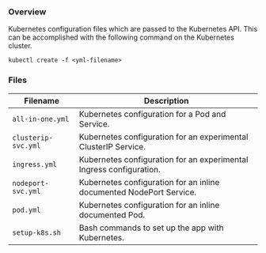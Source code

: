 ### Overview

Kubernetes configuration files which are passed to the Kubernetes API.  This can be accomplished with the following 
command on the Kubernetes cluster.

```
kubectl create -f <yml-filename>
```

### Files

| Filename             | Description                                                                             |
|----------------------|-----------------------------------------------------------------------------------------|
| `all-in-one.yml`     | Kubernetes configuration for a Pod and Service.                                         |
| `clusterip-svc.yml`  | Kubernetes configuration for an experimental ClusterIP Service.                         |
| `ingress.yml`        | Kubernetes configuration for an experimental Ingress configuration.                     |
| `nodeport-svc.yml`   | Kubernetes configuration for an inline documented NodePort Service.                     |
| `pod.yml`            | Kubernetes configuration for an inline documented Pod.                                  |
| `setup-k8s.sh`       | Bash commands to set up the app with Kubernetes.                                        |